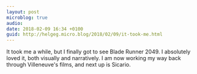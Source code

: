 ```yaml
---
layout: post
microblog: true
audio: 
date: 2018-02-09 16:34 +0100
guid: http://helgeg.micro.blog/2018/02/09/it-took-me.html
---
```

It took me a while, but I finally got to see Blade Runner 2049. I absolutely loved it, both visually and narratively. I am now working my way back through Villeneuve's films, and next up is Sicario.
